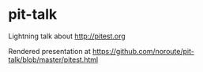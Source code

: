 pit-talk
========

Lightning talk about http://pitest.org

Rendered presentation at https://github.com/noroute/pit-talk/blob/master/pitest.html
